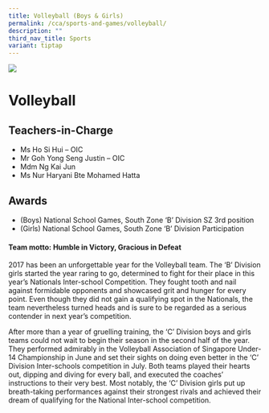 ```yaml
---
title: Volleyball (Boys & Girls)
permalink: /cca/sports-and-games/volleyball/
description: ""
third_nav_title: Sports
variant: tiptap
---
```

![](/images/CCA/volleyball.jpg)

Volleyball
==========

**Teachers-in-Charge**
----------------------

*   Ms Ho Si Hui – OIC
*   Mr Goh Yong Seng Justin – OIC
*   Mdm Ng Kai Jun
*   Ms Nur Haryani Bte Mohamed Hatta

**Awards**
----------

*   (Boys) National School Games, South Zone ‘B’ Division SZ 3rd position
*   (Girls) National School Games, South Zone ‘B’ Division Participation

#### **Team motto:** **Humble in Victory, Gracious in Defeat**

2017 has been an unforgettable year for the Volleyball team. The ‘B’ Division girls started the year raring to go, determined to fight for their place in this year’s Nationals Inter-school Competition. They fought tooth and nail against formidable opponents and showcased grit and hunger for every point. Even though they did not gain a qualifying spot in the Nationals, the team nevertheless turned heads and is sure to be regarded as a serious contender in next year’s competition.

After more than a year of gruelling training, the ‘C’ Division boys and girls teams could not wait to begin their season in the second half of the year. They performed admirably in the Volleyball Association of Singapore Under-14 Championship in June and set their sights on doing even better in the ‘C’ Division Inter-schools competition in July. Both teams played their hearts out, dipping and diving for every ball, and executed the coaches’ instructions to their very best. Most notably, the ‘C’ Division girls put up breath-taking performances against their strongest rivals and achieved their dream of qualifying for the National Inter-school competition.